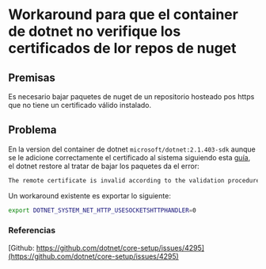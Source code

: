 # Workaround para que el container de dotnet no verifique los certificados de lor repos de nuget

## Premisas

Es necesario bajar paquetes de nuget de un repositorio hosteado pos https que no tiene un certificado válido instalado.

## Problema

En la version del container de dotnet `microsoft/dotnet:2.1.403-sdk` aunque se le adicione correctamente el certificado al sistema siguiendo esta [guía](add-cert-to-ubuntudebian-trust-store.md), el dotnet restore al tratar de bajar los paquetes da el error:

```bash
The remote certificate is invalid according to the validation procedure.
```

Un workaround existente es exportar lo siguiente:

```bash
export DOTNET_SYSTEM_NET_HTTP_USESOCKETSHTTPHANDLER=0
```

### Referencias

[Github: https://github.com/dotnet/core-setup/issues/4295](https://github.com/dotnet/core-setup/issues/4295)
